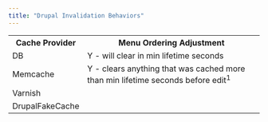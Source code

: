 ```yaml
---
title: "Drupal Invalidation Behaviors"
---
```


  <table>
    <tbody>
      <tr>
        <th>Cache Provider</th>
        <th><strong>Menu Ordering Adjustment</strong></th>
      </tr>
      <tr>
        <td>DB</td>
        <td>Y - will clear in min lifetime seconds</td>
      </tr>
      <tr>
        <td>Memcache</td>
        <td>Y - clears anything that was cached more than min lifetime seconds before edit<sup>1</sup></td>
      </tr>
      <tr>
        <td>Varnish</td>
        <td>&nbsp;</td>
      </tr>
      <tr>
        <td>DrupalFakeCache</td>
        <td>&nbsp;</td>
      </tr>
    </tbody>
  </table>

